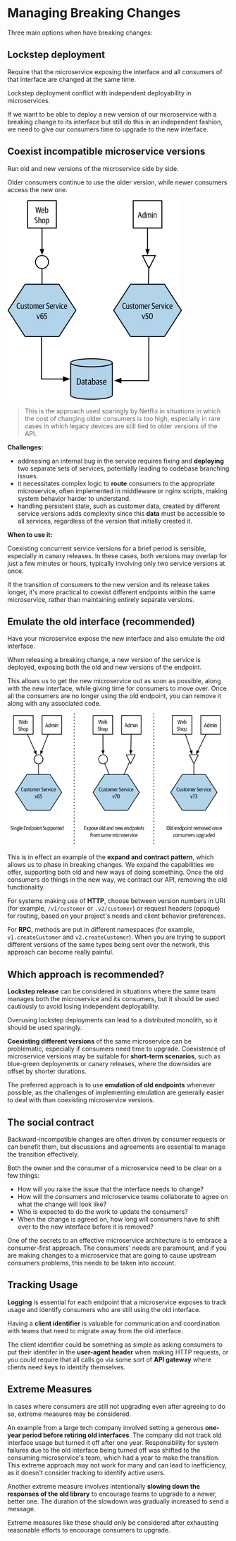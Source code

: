 # Managing Breaking Changes

Three main options when have breaking changes:

## Lockstep deployment

Require that the microservice exposing the interface and all consumers of that interface are changed at the same time.

Lockstep deployment conflict with independent deployability in microservices.

If we want to be able to deploy a new version of our microservice with a breaking change to its interface but still do this in an independent fashion, we need to give our consumers time to upgrade to the new interface.


## Coexist incompatible microservice versions

Run old and new versions of the microservice side by side.

Older consumers continue to use the older version, while newer consumers access the new one.

![](images/coexist-versions.png)

> This is the approach used sparingly by Netflix in situations in which the cost of changing older consumers is too high, especially in rare cases in which legacy devices are still tied to older versions of the API.

**Challenges:**
- addressing an internal bug in the service requires fixing and **deploying** two separate sets of services, potentially leading to codebase branching issues.
- it necessitates complex logic to **route** consumers to the appropriate microservice, often implemented in middleware or nginx scripts, making system behavior harder to understand.
- handling persistent state, such as customer data, created by different service versions adds complexity since this **data** must be accessible to all services, regardless of the version that initially created it.

**When to use it:**

Coexisting concurrent service versions for a brief period is sensible, especially in canary releases. In these cases, both versions may overlap for just a few minutes or hours, typically involving only two service versions at once.

If the transition of consumers to the new version and its release takes longer, it's more practical to coexist different endpoints within the same microservice, rather than maintaining entirely separate versions.


## Emulate the old interface (recommended)

Have your microservice expose the new interface and also emulate the old interface.

When releasing a breaking change, a new version of the service is deployed, exposing both the old and new versions of the endpoint.

This allows us to get the new microservice out as soon as possible, along with the new interface, while giving time for consumers to move over. Once all the consumers are no longer using the old endpoint, you can remove it along with any associated code.

![](images/emulate-old-interface.png)

This is in effect an example of the **expand and contract pattern**, which allows us to phase in breaking changes. We expand the capabilities we offer, supporting both old and new ways of doing something. Once the old consumers do things in the new way, we contract our API, removing the old functionality.

For systems making use of **HTTP**, choose between version numbers in URI (for example, `/v1/customer` or `.v2/customer`) or request headers (opaque) for routing, based on your project's needs and client behavior preferences.

For **RPC**, methods are put in different namespaces (for example, `v1.createCustomer` and `v2.createCustomer`). When you are trying to support different versions of the same types being sent over the network, this approach can become really painful.


## Which approach is recommended?

**Lockstep release** can be considered in situations where the same team manages both the microservice and its consumers, but it should be used cautiously to avoid losing independent deployability.

Overusing lockstep deployments can lead to a distributed monolith, so it should be used sparingly.

**Coexisting different versions** of the same microservice can be problematic, especially if consumers need time to upgrade.
Coexistence of microservice versions may be suitable for **short-term scenarios**, such as blue-green deployments or canary releases, where the downsides are offset by shorter durations.

The preferred approach is to use **emulation of old endpoints** whenever possible, as the challenges of implementing emulation are generally easier to deal with than coexisting microservice versions.


## The social contract

Backward-incompatible changes are often driven by consumer requests or can benefit them, but discussions and agreements are essential to manage the transition effectively.

Both the owner and the consumer of a microservice need to be clear on a few things:

- How will you raise the issue that the interface needs to change?
- How will the consumers and microservice teams collaborate to agree on what the change will look like?
- Who is expected to do the work to update the consumers?
- When the change is agreed on, how long will consumers have to shift over to the new interface before it is removed?

One of the secrets to an effective microservice architecture is to embrace a consumer-first approach. The consumers' needs are paramount, and if you are making changes to a microservice that are going to cause upstream consumers problems, this needs to be taken into account.


## Tracking Usage

**Logging** is essential for each endpoint that a microservice exposes to track usage and identify consumers who are still using the old interface.

Having a **client identifier** is valuable for communication and coordination with teams that need to migrate away from the old interface.

The client identifier could be something as simple as asking consumers to put their identifer in the **user-agent header** when making HTTP requests, or you could require that all calls go via some sort of **API gateway** where clients need keys to identify themselves.


## Extreme Measures

In cases where consumers are still not upgrading even after agreeing to do so, extreme measures may be considered.

An example from a large tech company involved setting a generous **one-year period before retiring old interfaces**. The company did not track old interface usage but turned it off after one year. Responsibility for system failures due to the old interface being turned off was shifted to the consuming microservice's team, which had a year to make the transition. This extreme approach may not work for many and can lead to inefficiency, as it doesn't consider tracking to identify active users.

Another extreme measure involves intentionally **slowing down the responses of the old library** to encourage teams to upgrade to a newer, better one. The duration of the slowdown was gradually increased to send a message.

Extreme measures like these should only be considered after exhausting reasonable efforts to encourage consumers to upgrade.